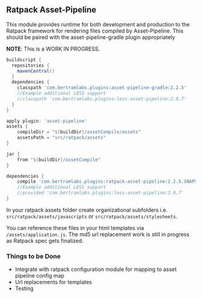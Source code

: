 ## Ratpack Asset-Pipeline

This module provides runtime for both development and production to the Ratpack framework for rendering files compiled by Asset-Pipeline. This should be paired with the asset-pipeline-gradle plugin appropriately

**NOTE**: This is a WORK IN PROGRESS. 

```groovy
buildscript {
  repositories {
    mavenCentral()
  }
  dependencies {
    classpath 'com.bertramlabs.plugins:asset-pipeline-gradle:2.2.5'
    //Example additional LESS support
    //classpath 'com.bertramlabs.plugins:less-asset-pipeline:2.0.7'
  }
}

apply plugin: 'asset-pipeline'
assets {
    compileDir = "${buildDir}/assetCompile/assets"
    assetsPath = "src/ratpack/assets"
}

jar {
    from "${buildDir}/assetCompile"
}

dependencies {
	compile 'com.bertramlabs.plugins:ratpack-asset-pipeline:2.2.5.SNAPSHOT'
	//Example additional LESS support
    //provided 'com.bertramlabs.plugins:less-asset-pipeline:2.0.7'
}
```

In your ratpack assets folder create organizational subfolders i.e. `src/ratpack/assets/javascripts` or `src/ratpack/assets/stylesheets`.

You can reference these files in your html templates via `/assets/application.js`. The md5 url replacement work is still in progress as Ratpack spec gets finalized.

### Things to be Done

* Integrate with ratpack configuration module for mapping to asset pipeline config map
* Url replacements for templates
* Testing